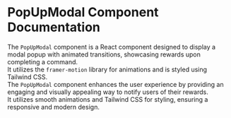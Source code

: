 # PopUpModal Component Documentation

The `PopUpModal` component is a React component designed to display a modal popup with animated transitions, showcasing rewards upon completing a command.<br> It utilizes the `framer-motion` library for animations and is styled using Tailwind CSS.
<br>The  `PopUpModal` component enhances the user experience by providing an engaging and visually appealing way to notify users of their rewards. <br>It utilizes smooth animations and Tailwind CSS for styling, ensuring a responsive and modern design.
